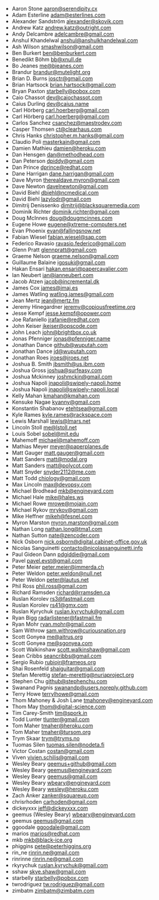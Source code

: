 * Aaron Stone <aaron@serendipity.cx>
* Adam Esterline <adam@esterlines.com>
* Alexander Sandström <alexander@skovik.com>
* Andrew Katz <andrew.katz@outright.com>
* Andy Delcambre <adelcambre@gmail.com>
* Anshul Khandelwal <anshul@anshulkhandelwal.com>
* Ash Wilson <smashwilson@gmail.com>
* Ben Burkert <ben@benburkert.com>
* Benedikt Böhm <bb@xnull.de>
* Bo Jeanes <me@bjeanes.com>
* Brandur <brandur@mutelight.org>
* Brian D. Burns <iosctr@gmail.com>
* Brian Hartsock <brian.hartsock@gmail.com>
* Bryan Paxton <starbelly@pobox.com>
* Caio Chassot <dev@caiochassot.com>
* Caius Durling <dev@caius.name>
* Carl Hörberg <carl.hoerberg@gmail.com>
* Carl Hörberg <carl.hoerberg@gmail.com>
* Carlos Sanchez <csanchez@maestrodev.com>
* Casper Thomsen <ct@clearhaus.com>
* Chris Hanks <christopher.m.hanks@gmail.com>
* Claudio Poli <masterkain@gmail.com>
* Damien Mathieu <damien@heroku.com>
* Dan Hensgen <dan@methodhead.com>
* Dan Peterson <dpiddy@gmail.com>
* Dan Prince <dprince@redhat.com>
* Dane Harrigan <dane.harrigan@gmail.com>
* Dave Myron <therealdave.myron@gmail.com>
* Dave Newton <davelnewton@gmail.com>
* David Biehl <dbiehl@ncmedical.com>
* David Biehl <lazylodr@gmail.com>
* Dimitrij Denissenko <dimitrij@blacksquaremedia.com>
* Dominik Richter <dominik.richter@gmail.com>
* Doug McInnes <doug@dougmcinnes.com>
* Eugene Howe <eugene@xtreme-computers.net>
* Evan Phoenix <evan@fallingsnow.net>
* Fabian Wiesel <fabian.wiesel@sap.com>
* Federico Ravasio <ravasio.federico@gmail.com>
* Glenn Pratt <glennpratt@gmail.com>
* Graeme Nelson <graeme.nelson@gmail.com>
* Guillaume Balaine <igosuki@gmail.com>
* Hakan Ensari <hakan.ensari@papercavalier.com>
* Ian Neubert <ian@ianneubert.com>
* Jacob Atzen <jacob@incremental.dk>
* James Cox <james@imaj.es>
* James Watling <watling.james@gmail.com>
* Jean Mertz <jean@mertz.fm>
* Jeremy Hinegardner <jeremy@copiousfreetime.org>
* Jesse Kempf <jesse.kempf@opower.com>
* Joe Rafaniello <jrafanie@redhat.com>
* John Keiser <jkeiser@opscode.com>
* John Leach <john@brightbox.co.uk>
* Jonas Pfenniger <jonas@pfenniger.name>
* Jonathan Dance <github@wuputah.com>
* Jonathan Dance <jd@wuputah.com>
* Jonathan Roes <jroes@jroes.net>
* Joshua B. Smith <jbsmith@us.ibm.com>
* Joshua Gross <joshua@surfeasy.com>
* Joshua Mckinney <joshmckin@gmail.com>
* Joshua Napoli <jnapoli@swipely-napoli.home>
* Joshua Napoli <jnapoli@swipely-napoli.local>
* Kelly Mahan <kmahan@kmahan.com>
* Kensuke Nagae <kyanny@gmail.com>
* Konstantin Shabanov <etehtsea@gmail.com>
* Kyle Rames <kyle.rames@rackspace.com>
* Lewis Marshall <lewis@lmars.net>
* Lincoln Stoll <me@lstoll.net>
* Louis Sobel <sobel@mit.edu>
* Mahemoff <michael@mahemoff.com>
* Mathias Meyer <meyer@paperplanes.de>
* Matt Gauger <matt.gauger@gmail.com>
* Matt Sanders <matt@modal.org>
* Matt Sanders <matt@polycot.com>
* Matt Snyder <snyder2112@me.com>
* Matt Todd <chiology@gmail.com>
* Max Lincoln <max@devopsy.com>
* Michael Brodhead <mkb@engineyard.com>
* Michael Hale <mike@hales.ws>
* Michael Rowe <mrowe@mojain.com>
* Michael Rykov <mrykov@gmail.com>
* Mike Heffner <mikeh@fesnel.com>
* Myron Marston <myron.marston@gmail.com>
* Nathan Long <nathan.long@tma1.com>
* Nathan Sutton <nate@zencoder.com>
* Nick Osborn <nick.osborn@digital.cabinet-office.gov.uk>
* Nicolas Sanguinetti <contacto@nicolassanguinetti.info>
* Paul Gideon Dann <pdgiddie@gmail.com>
* Pavel <pavel.evst@gmail.com>
* Peter Meier <peter.meier@immerda.ch>
* Peter Weldon <peter.weldon@null.net>
* Peter Weldon <peter@lautus.net>
* Phil Ross <phil.ross@gmail.com>
* Richard Ramsden <richard@rramsden.ca>
* Ruslan Korolev <rs3@fastmail.com>
* Ruslan Korolev <rs41@gmx.com>
* Ruslan Kyrychuk <ruslan.kyrychuk@gmail.com>
* Ryan Bigg <radarlistener@fastmail.fm>
* Ryan Mohr <ryan.mohr@gmail.com>
* Sam Withrow <sam.withrow@curiousnation.org>
* Scott Gonyea <me@aitrus.org>
* Scott Gonyea <me@sgonyea.com>
* Scott Walkinshaw <scott.walkinshaw@gmail.com>
* Sean Cribbs <seancribbs@gmail.com>
* Sergio Rubio <rubiojr@frameos.org>
* Shai Rosenfeld <shaiguitar@gmail.com>
* Stefan Merettig <stefan-merettig@nuriaproject.org>
* Stephen Chu <github@stephenchu.com>
* Swanand Pagnis <swanandp@users.noreply.github.com>
* Terry Howe <terrylhowe@gmail.com>
* Thom Mahoney & Josh Lane <tmahoney@engineyard.com>
* Thom May <thom@digital-science.com>
* Tim Carey-Smith <tim@spork.in>
* Todd Lunter <tlunter@gmail.com>
* Tom Maher <tmaher@heroku.com>
* Tom Maher <tmaher@tursom.org>
* Trym Skaar <trym@tryms.no>
* Tuomas Silen <tuomas.silen@nodeta.fi>
* Victor Costan <costan@gmail.com>
* Viven <vivien.schilis@gmail.com>
* Wesley Beary <geemus+github@gmail.com>
* Wesley Beary <geemus@engineyard.com>
* Wesley Beary <geemus@gmail.com>
* Wesley Beary <wbeary@engineyard.com>
* Wesley Beary <wesley@heroku.com>
* Zach Anker <zanker@squareup.com>
* chrisrhoden <carhoden@gmail.com>
* dickeyxxx <jeff@dickeyxxx.com>
* geemus (Wesley Beary) <wbeary@engineyard.com>
* geemus <geemus@gmail.com>
* ggoodale <ggoodale@gmail.com>
* marios <marios@redhat.com>
* mkb <mkb@black-ice.org>
* phiggins <pete@peterhiggins.org>
* rin_ne <rinrin.ne@gmail.com>
* rinrinne <rinrin.ne@gmail.com>
* rkyrychuk <ruslan.kyrychuk@gmail.com>
* sshaw <skye.shaw@gmail.com>
* starbelly <starbelly@pobox.com>
* twrodriguez <tw.rodriguez@gmail.com>
* zimbatm <zimbatm@zimbatm.com>